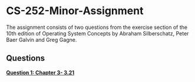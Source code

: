 # CS-252-Minor-Assignment

The assignment consists of two questions from the exercise section of the 10th edition of Operating
System Concepts by Abraham Silberschatz, Peter Baer Galvin and Greg Gagne.

## Questions
**[Question 1: Chapter 3- 3.21](https://github.com/bhim4078652/CS-252-Minor-Assignment/tree/main/Q-3.21)**
